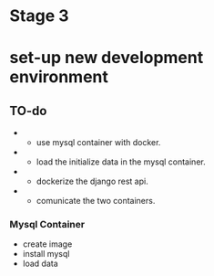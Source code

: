 Stage 3
==========

# set-up new development environment

## TO-do 

* - use mysql container with docker.
* - load the initialize data in the mysql container.
* - dockerize the django rest api.
* - comunicate the two containers. 

### Mysql Container

* create image
* install mysql
* load data


